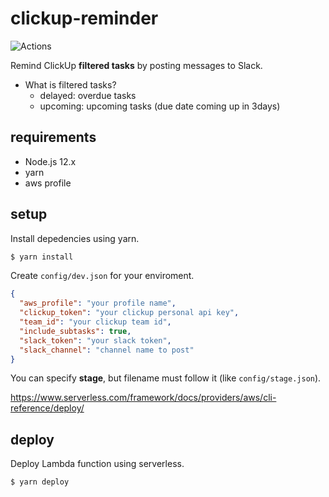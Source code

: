 # clickup-reminder

![Actions](https://github.com/t2h5/clickup-reminder/workflows/Actions/badge.svg)

Remind ClickUp **filtered tasks** by posting messages to Slack.

- What is filtered tasks?
  - delayed: overdue tasks
  - upcoming: upcoming tasks (due date coming up in 3days)

## requirements

- Node.js 12.x
- yarn
- aws profile

## setup

Install depedencies using yarn.

```sh
$ yarn install
```

Create `config/dev.json` for your enviroment.

```json
{
  "aws_profile": "your profile name",
  "clickup_token": "your clickup personal api key",
  "team_id": "your clickup team id",
  "include_subtasks": true,
  "slack_token": "your slack token",
  "slack_channel": "channel name to post"
}
```

You can specify **stage**, but filename must follow it (like `config/stage.json`).

https://www.serverless.com/framework/docs/providers/aws/cli-reference/deploy/

## deploy

Deploy Lambda function using serverless.

```sh
$ yarn deploy
```
